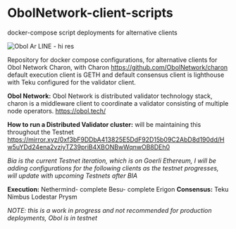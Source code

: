 # ObolNetwork-client-scripts
docker-compose script deployments for alternative clients

![Obol Ar LINE - hi res](https://user-images.githubusercontent.com/67609618/218345973-aad394c8-7d1f-4bed-8bc6-a1b7577adf41.jpg)

Repository for docker compose configurations, for alternative clients for Obol Network Charon, with Charon https://github.com/ObolNetwork/charon 
default execution client is GETH and default consensus client is lighthouse with Teku configured for the validator client. 

**Obol Network:** Obol Network is distributed validator technology stack, charon is a middleware client to coordinate a validator consisting of multiple node operators.  https://obol.tech/ 

**How to run a Distributed Validator cluster:** will be maintaining this throughout the Testnet https://mirror.xyz/0xf3bF9DDbA413825E5DdF92D15b09C2AbD8d190dd/Hw5uYDd24ena2vziyTZ39priB4XBONBwWqnwOB8DEh0

*Bia is the current Testnet iteration, which is on Goerli Ethereum, I will be adding configurations for the following clients as the testnet progresses, will update with upcoming Testnets after BIA*

**Execution:**
Nethermind- complete
Besu- complete
Erigon
**Consensus:**
Teku
Nimbus
Lodestar
Prysm

*NOTE: this is a work in progress and not recommended for production deployments, Obol is in testnet* 


